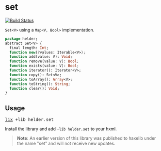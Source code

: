 # set

[![Build Status](https://travis-ci.com/benmerckx/set.svg?branch=master)](https://travis-ci.com/benmerckx/set)

`Set<V>` using a `Map<V, Bool>` implementation.

```haxe
package helder;
abstract Set<V> {
  final length: Int;
  function new(?values: Iterable<V>);
  function add(value: V): Void;
  function remove(value: V): Bool;
  function exists(value: V): Bool;
  function iterator(): Iterator<V>;
  function copy(): Set<V>;
  function toArray(): Array<V>;
  function toString(): String;
  function clear(): Void;
}
```

## Usage

<pre><a href="https://github.com/lix-pm/lix.client">lix</a> +lib helder.set</pre>

Install the library and add `-lib helder.set` to your hxml.

> **Note:** An earlier version of this library was published to haxelib under the name "set" and will not receive new updates.
